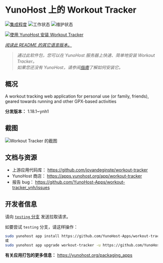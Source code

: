 <!--
注意：此 README 由 <https://github.com/YunoHost/apps/tree/master/tools/readme_generator> 自动生成
请勿手动编辑。
-->

# YunoHost 上的 Workout Tracker

[![集成程度](https://dash.yunohost.org/integration/workout-tracker.svg)](https://ci-apps.yunohost.org/ci/apps/workout-tracker/) ![工作状态](https://ci-apps.yunohost.org/ci/badges/workout-tracker.status.svg) ![维护状态](https://ci-apps.yunohost.org/ci/badges/workout-tracker.maintain.svg)

[![使用 YunoHost 安装 Workout Tracker](https://install-app.yunohost.org/install-with-yunohost.svg)](https://install-app.yunohost.org/?app=workout-tracker)

*[阅读此 README 的其它语言版本。](./ALL_README.md)*

> *通过此软件包，您可以在 YunoHost 服务器上快速、简单地安装 Workout Tracker。*  
> *如果您还没有 YunoHost，请参阅[指南](https://yunohost.org/install)了解如何安装它。*

## 概况

A workout tracking web application for personal use (or family, friends), geared towards running and other GPX-based activities

**分发版本：** 1.18.1~ynh1

## 截图

![Workout Tracker 的截图](./doc/screenshots/screenshot.jpg)

## 文档与资源

- 上游应用代码库： <https://github.com/jovandeginste/workout-tracker>
- YunoHost 商店： <https://apps.yunohost.org/app/workout-tracker>
- 报告 bug： <https://github.com/YunoHost-Apps/workout-tracker_ynh/issues>

## 开发者信息

请向 [`testing` 分支](https://github.com/YunoHost-Apps/workout-tracker_ynh/tree/testing) 发送拉取请求。

如要尝试 `testing` 分支，请这样操作：

```bash
sudo yunohost app install https://github.com/YunoHost-Apps/workout-tracker_ynh/tree/testing --debug
或
sudo yunohost app upgrade workout-tracker -u https://github.com/YunoHost-Apps/workout-tracker_ynh/tree/testing --debug
```

**有关应用打包的更多信息：** <https://yunohost.org/packaging_apps>
